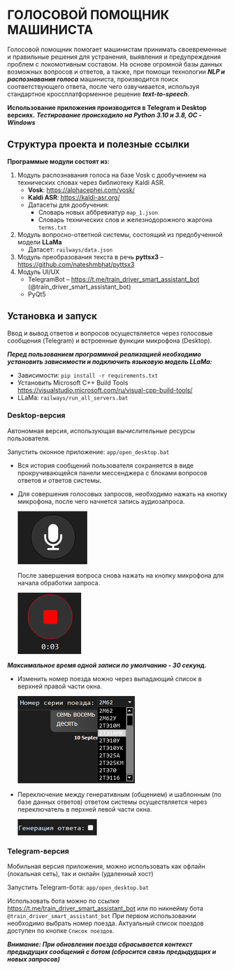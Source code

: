 # ГОЛОСОВОЙ ПОМОЩНИК МАШИНИСТА
Голосовой помощник помогает машинистам принимать своевременные и правильные решения для устранения, выявления и предупреждения проблем с локомотивным составом. 
На основе огромной базы данных возможных вопросов и ответов, а также, при помощи технологии ***NLP и распознавания голоса*** машиниста, производится поиск соответствующего ответа, после чего озвучивается, используя стандартное кроссплатформенное решение ***text-to-speech***.

**Использование приложения производится в Telegram и Desktop версиях.**
***Тестирование происходило на Python 3.10 и 3.8, ОС - Windows***


## Структура проекта и полезные ссылки
__Программые модули состоят из:__
1. Модуль распознавания голоса на базе Vosk с дообучением на технических словах через библиотеку Kaldi ASR.
   - **Vosk**: https://alphacephei.com/vosk/
   - **Kaldi ASR**: https://kaldi-asr.org/
   - Датасеты для дообучения:
     - Словарь новых аббревиатур ```map_1.json```
     - Словарь технических слов и железнодорожного жаргона ```terms.txt```
3. Модуль вопросно-ответной системы, состоящий из предобученной модели **LLaMa**
   - Датасет: ```railways/data.json```
5. Модуль преобразования текста в речь **pyttsx3** – https://github.com/nateshmbhat/pyttsx3
6. Модуль UI/UX
   - TelegramBot – https://t.me/train_driver_smart_assistant_bot (@train_driver_smart_assistant_bot)
   - PyQt5

## Установка и запуск
Ввод и вывод ответов и вопросов осуществляется через голосовые сообщения (Telegram) и встроенные функции микрофона (Desktop).

***Перед пользованием программной реализацией необходимо установить зависимости и подключить языковую модель LLaMa:***
   - Зависимости: ```pip install -r requirements.txt```
   - Установить Microsoft C++ Build Tools https://visualstudio.microsoft.com/ru/visual-cpp-build-tools/
   - LLaMa: ```railways/run_all_servers.bat```
### Desktop-версия
Автономная версия, использующая вычислительные ресурсы пользователя.

Запустить оконное приложение: ```app/open_desktop.bat```

- Вся история сообщений пользователя сохраняется в виде прокручивающейся панели мессенджера с блоками вопросов ответов и ответов системы.

- Для совершения голосовых запросов, необходимо нажать на кнопку микрофона, после чего начнется запись аудиозапроса.
  
  ![image](./audio/МикрофонВыкл.png)
  
   После завершения вопроса снова нажать на кнопку микрофона для начала обработки запроса.

  ![image](./audio/МикрофонВкл.png)
  
___Максимальное время одной записи по умолчанию - 30 секунд.___

- Изменить номер поезда можно через выпадающий список в верхней правой части окна.

  ![image](./audio/ВыборПоезда.png)

- Переключение между генеративным (общением) и шаблонным (по базе данных ответов) ответом системы осуществляется через переключатель в перхней левой части окна.

  ![image](./audio/ГенерацияОтвета.png)


### Telegram-версия
Мобильная версия приложения, можно использовать как офлайн (локальная сеть), так и онлайн (удаленный хост)

Запустить Telegram-бота: ```app/open_desktop.bat```

Использовать бота можно по ссылке https://t.me/train_driver_smart_assistant_bot или по никнейму бота ```@train_driver_smart_assistant_bot```
При первом использовании необходимо выбрать номер поезда. Актуальный список поездов доступен по кнопке ```Список поездов```.

___Внимание: При обновлении поезда сбрасывается контекст предыдущих сообщений с ботом (сбросится связь предыдудщих и новых запросов)___
